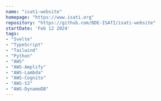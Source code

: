 ```yaml
---
name: "isati-website"
homepage: "https://www.isati.org"
repository: "https://github.com/BDE-ISATI/isati-website"
startDate: 'Feb 12 2024'
tags:
- "Svelte"
- "TypeScript"
- "Tailwind"
- "Python"
- "AWS"
- "AWS-Amplify"
- "AWS-Lambda"
- "AWS-Cognito"
- "AWS-S3"
- "AWS-DynamoDB"
---
```

